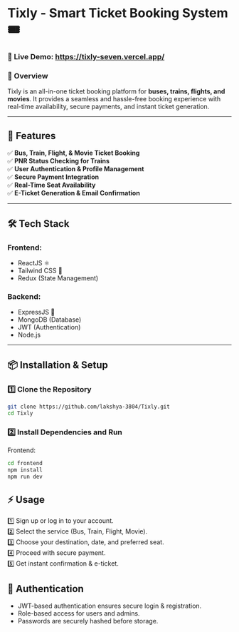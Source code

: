 # **Tixly - Smart Ticket Booking System 🎟️**  

### **🚀 Live Demo:** https://tixly-seven.vercel.app/ 

### **📌 Overview**  
Tixly is an all-in-one ticket booking platform for **buses, trains, flights, and movies**. It provides a seamless and hassle-free booking experience with real-time availability, secure payments, and instant ticket generation.  

---

## **🚀 Features**  
✅ **Bus, Train, Flight, & Movie Ticket Booking**  
✅ **PNR Status Checking for Trains**  
✅ **User Authentication & Profile Management**  
✅ **Secure Payment Integration**  
✅ **Real-Time Seat Availability**  
✅ **E-Ticket Generation & Email Confirmation**  

---

## **🛠️ Tech Stack**  

### **Frontend:**  
- ReactJS ⚛️  
- Tailwind CSS 🎨  
- Redux (State Management)  

### **Backend:**  
- ExpressJS 🚀  
- MongoDB (Database)  
- JWT (Authentication)  
- Node.js  

---

## **📦 Installation & Setup**  

### **1️⃣ Clone the Repository**  
```sh
git clone https://github.com/lakshya-3804/Tixly.git
cd Tixly
```

### **2️⃣ Install Dependencies and Run**
Frontend:
```sh
cd frontend
npm install
npm run dev
```

## **⚡ Usage**
1️⃣ Sign up or log in to your account.  
2️⃣ Select the service (Bus, Train, Flight, Movie).  
3️⃣ Choose your destination, date, and preferred seat.  
4️⃣ Proceed with secure payment.  
5️⃣ Get instant confirmation & e-ticket.  

## **🔐 Authentication**
- JWT-based authentication ensures secure login & registration.
- Role-based access for users and admins.
- Passwords are securely hashed before storage.



